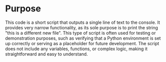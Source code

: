 # Purpose
This code is a short script that outputs a single line of text to the console. It provides very narrow functionality, as its sole purpose is to print the string "this is a different new file". This type of script is often used for testing or demonstration purposes, such as verifying that a Python environment is set up correctly or serving as a placeholder for future development. The script does not include any variables, functions, or complex logic, making it straightforward and easy to understand.
